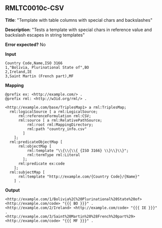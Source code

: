 ## RMLTC0010c-CSV

**Title**: "Template with table columns with special chars and backslashes"

**Description**: "Tests a template with special chars in reference value and backslash escapes in string templates"

**Error expected?** No

**Input**
```
Country Code,Name,ISO 3166
1,"Bolivia, Plurinational State of",BO
2,Ireland,IE
3,Saint Martin (French part),MF

```

**Mapping**
```
@prefix ex: <http://example.com/> .
@prefix rml: <http://w3id.org/rml/> .

<http://example.com/base/TriplesMap1> a rml:TriplesMap;
  rml:logicalSource [ a rml:LogicalSource;
      rml:referenceFormulation rml:CSV;
      rml:source [ a rml:RelativePathSource;
          rml:root rml:MappingDirectory;
          rml:path "country_info.csv"
        ]
    ];
  rml:predicateObjectMap [
      rml:objectMap [
          rml:template "\\{\\{\\{ {ISO 3166} \\}\\}\\}";
          rml:termType rml:Literal
        ];
      rml:predicate ex:code
    ];
  rml:subjectMap [
      rml:template "http://example.com/{Country Code}/{Name}"
    ] .

```

**Output**
```
<http://example.com/1/Bolivia%2C%20Plurinational%20State%20of> <http://example.com/code> "{{{ BO }}}" .
<http://example.com/2/Ireland> <http://example.com/code> "{{{ IE }}}" .
<http://example.com/3/Saint%20Martin%20%28French%20part%29> <http://example.com/code> "{{{ MF }}}" .


```

